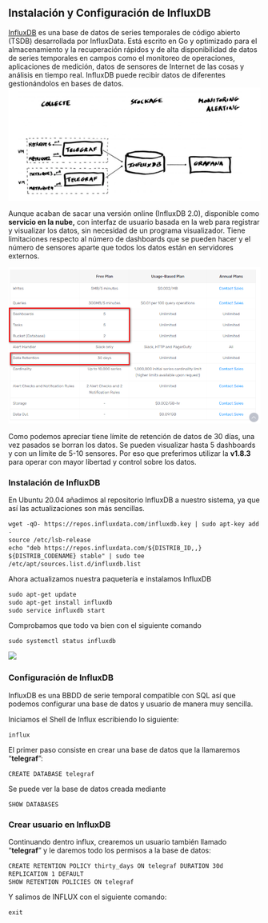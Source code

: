 ## Instalación y Configuración de InfluxDB

[InfluxDB](https://www.influxdata.com/) es una base de datos de series temporales de código abierto (TSDB) desarrollada por InfluxData. Está escrito en Go y optimizado para el almacenamiento y la recuperación rápidos y de alta disponibilidad de datos de series temporales en campos como el monitoreo de operaciones, aplicaciones de medición, datos de sensores de Internet de las cosas y análisis en tiempo real.  InfluxDB puede recibir datos de diferentes gestionándolos en bases de datos.![](./Imagenes/InfluxDBesquema.png)

Aunque acaban de sacar una versión online (InfluxDB 2.0), disponible como **servicio en la nube,** con interfaz de usuario basada en la web para registrar y visualizar los datos, sin necesidad de un programa visualizador. Tiene limitaciones respecto al número de dashboards que se pueden hacer y el número de sensores aparte que todos los datos están en servidores externos.

![](./Imagenes/PlanInfluxDB.png)

Como podemos apreciar tiene límite de retención de datos de 30 días, una vez pasados se borran los datos. Se pueden visualizar hasta 5 dashboards y con un límite de 5-10 sensores. Por eso que preferimos utilizar la **v1.8.3** para operar con mayor libertad y control sobre los datos.

### Instalación de InfluxDB

En Ubuntu 20.04 añadimos al repositorio InfluxDB a nuestro sistema, ya que así las actualizaciones son más sencillas.

```
wget -qO- https://repos.influxdata.com/influxdb.key | sudo apt-key add -
source /etc/lsb-release
echo "deb https://repos.influxdata.com/${DISTRIB_ID,,} ${DISTRIB_CODENAME} stable" | sudo tee /etc/apt/sources.list.d/influxdb.list
```

Ahora actualizamos nuestra paquetería e instalamos InfluxDB

```
sudo apt-get update
sudo apt-get install influxdb
sudo service influxdb start
```

Comprobamos que todo va bien con el siguiente comando

```
sudo systemctl status influxdb
```

![](./Imagenes/InstalaciónInfluxDB.png)

### Configuración de InfluxDB

InfluxDB es una BBDD de serie temporal compatible con SQL así que podemos configurar una base de datos y usuario de manera muy sencilla.

Iniciamos el Shell de Influx escribiendo lo siguiente:

```
influx
```

El primer paso consiste en crear una base de datos que la llamaremos “**telegraf**”:

```
CREATE DATABASE telegraf
```

Se puede ver la base de datos creada mediante

```
SHOW DATABASES
```

### Crear usuario en InfluxDB

Continuando dentro influx, crearemos un usuario también llamado “**telegraf**” y le daremos todo los permisos a la base de datos:

```
CREATE RETENTION POLICY thirty_days ON telegraf DURATION 30d REPLICATION 1 DEFAULT
SHOW RETENTION POLICIES ON telegraf
```

Y salimos de INFLUX con el siguiente comando:

```
exit
```